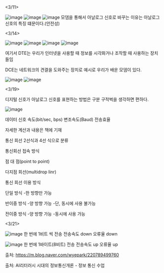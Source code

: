<3/11>

![image](https://github.com/boemsu/test/assets/127827852/539e6d1e-3ae7-4b5e-bb0f-6fba7f32ce2a)
![image](https://github.com/boemsu/test/assets/127827852/bba276f7-c1ea-4aa1-8436-c9524d6b19bd)
![image](https://github.com/boemsu/test/assets/127827852/749bd5be-3643-4b61-90f3-d42b60f813d5)
모뎀을 통해서 아날로그 신호로 바꾸는 이유는 아날로그 신호의 특징 떄문이다.(안전성)

<3/14>

![image](https://github.com/boemsu/test/assets/127827852/fb1e5f94-c731-438a-b2e2-80673a0d0d3f)
![image](https://github.com/boemsu/test/assets/127827852/523aabb6-b054-4872-b306-fb92cfce97d3)
![image](https://github.com/boemsu/test/assets/127827852/5e1d0f90-55ff-4694-9991-31c5222a07c1)
![image](https://github.com/boemsu/test/assets/127827852/e02ce4cd-2962-425b-b6c6-7a8defbf13ba)

여기서 DTE는 우리가 인터넷을 사용할 때 정보를 시각화거나 조작할 때 사용하는 장치들임

DCE는 네트워크의 견결을 도와주는 장치로 예시로 우리가 배운 모뎀이 있다.

![image](https://github.com/boemsu/test/assets/127827852/96315005-960e-4158-913b-75df4745deee)
![image](https://github.com/boemsu/test/assets/127827852/d8d9f62a-c2e1-4cda-aa27-10366a841d98)

<3/19>

디지털 신호가 아날로그 신호를 표현하는 방법은 구분 구적벅을 생각하면 편하다.

![image](https://github.com/boemsu/test/assets/127827852/8b5df074-8b55-4552-a445-6b92d774f6d1)


데이터 신호 속도(bit/sec, bps)
변조속도(Baud)
전송효율

자세한 계산과 내용은 책에 기재

통신 회선
2선식과 4선 식으로 분류

통신회선 접속 방식

점 대 점(point to point)


다지점 회선(multidrop linr)


통신 회선 이용 방식

단일 방식 
-한 방향만 가능 

반이중 방식
-양 방향 가능
-단, 동시에 사용 불가능

전이중 방식
-양 방향 가능
-동시에 사용 가능


<3/21>

![image](https://github.com/boemsu/test/assets/127827852/1271aed3-f9b8-4c63-bba7-c4d79009437e)
한 번에 1비트 씩 전송
전송속도 down
오류율 down

![image](https://github.com/boemsu/test/assets/127827852/81e2d4a8-9425-41ca-8a27-8fe57e4f319e)
한 번에 1바이트(8비트) 전송
전송속도 up
오류율 up











출처: https://m.blog.naver.com/wyepark/220789499760

출처: AI리터러시 시대의 정보통신개론 - 정보 통신 수업



